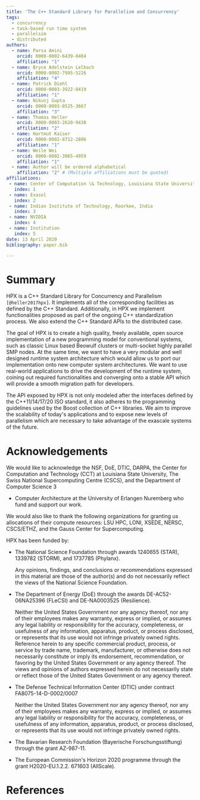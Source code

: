 ```yaml
---
title: 'The C++ Standard Library for Parallelism and Concurrency'
tags:
  - concurrency
  - task-based run time system
  - parallelsim
  - distributed  
authors:
  - name: Parsa Amini
    orcid: 0000-0002-6439-8404
    affiliation: "1"
  - name: Bryce Adelstein Lelbach
    orcid: 0000-0002-7995-5226
    affiliation: "4"
  - name: Patrick Diehl
    orcid: 0000-0003-3922-8419
    affiliation: "1"
  - name: Nikunj Gupta
    orcid: 0000-0003-0525-3667
    affiliation: "3"
  - name: Thomas Heller
    orcid: 0000-0003-2620-9438
    affiliation: "2"
  - name: Hartmut Kaiser
    orcid: 0000-0002-8712-2806
    affiliation: "1"
  - name: Weile Wei
    orcid: 0000-0002-3065-4959
    affiliation: "1"
  - name: Author will be ordered alphabetical 
    affiliation: "2" # (Multiple affiliations must be quoted)
affiliations:
 - name: Center of Computation \& Technology, Louisiana State University 
   index: 1
 - name: Exasol
   index: 2
 - name: Indian Institute of Technology, Roorkee, India
   index: 3
 - name: NVIDIA
   index: 4
 - name: Institution
   index: 5
date: 13 April 2020
bibliography: paper.bib

---
```


# Summary

HPX is a C++ Standard Library for Concurrency and Parallelism `[@heller2017hpx]`. It implements all of the corresponding facilities as defined by the C++ Standard. Additionally, in HPX we implement functionalities proposed as part of the ongoing C++ standardization process. We also extend the C++ Standard APIs to the distributed case.

The goal of HPX is to create a high quality, freely available, open source implementation of a new programming model for conventional systems, such as classic Linux based Beowulf clusters or multi-socket highly parallel SMP nodes. At the same time, we want to have a very modular and well designed runtime system architecture which would allow us to port our implementation onto new computer system architectures. We want to use real-world applications to drive the development of the runtime system, coining out required functionalities and converging onto a stable API which will provide a smooth migration path for developers.

The API exposed by HPX is not only modeled after the interfaces defined by the C++11/14/17/20 ISO standard, it also adheres to the programming guidelines used by the Boost collection of C++ libraries. We aim to improve the scalability of today's applications and to expose new levels of parallelism which are necessary to take advantage of the exascale systems of the future.


# Acknowledgements

We would like to acknowledge the NSF, DoE, DTIC, DARPA, the Center for
Computation and Technology (CCT) at Louisiana State University, The Swiss 
National Supercomputing Centre (CSCS), and the Department of Computer Science 3 
- Computer Architecture at the University of Erlangen Nuremberg who fund and 
support our work.

We would also like to thank the following organizations for granting us
allocations of their compute resources: LSU HPC, LONI, XSEDE, NERSC, CSCS/ETHZ,
and the Gauss Center for Supercomputing.

HPX has been funded by:

- The National Science Foundation through awards 1240655 (STAR), 1339782
  (STORM), and 1737785 (Phylanx).

  Any opinions, findings, and conclusions or recommendations expressed in this
  material are those of the author(s) and do not necessarily reflect the views
  of the National Science Foundation.

- The Department of Energy (DoE) through the awards DE-AC52-06NA25396 (FLeCSI)
  and DE-NA0003525 (Resilience).

  Neither the United States Government nor any agency thereof, nor any of their
  employees makes any warranty, express or implied, or assumes any legal
  liability or responsibility for the accuracy, completeness, or usefulness of
  any information, apparatus, product, or process disclosed, or represents that
  its use would not infringe privately owned rights. Reference herein to any
  specific commercial product, process, or service by trade name, trademark,
  manufacturer, or otherwise does not necessarily constitute or imply its
  endorsement, recommendation, or favoring by the United States Government or
  any agency thereof. The views and opinions of authors expressed herein do not
  necessarily state or reflect those of the United States Government or any
  agency thereof.

- The Defense Technical Information Center (DTIC) under contract
  FA8075-14-D-0002/0007

  Neither the United States Government nor any agency thereof, nor any of their
  employees makes any warranty, express or implied, or assumes any legal
  liability or responsibility for the accuracy, completeness, or usefulness of
  any information, apparatus, product, or process disclosed, or represents that
  its use would not infringe privately owned rights.

- The Bavarian Research Foundation (Bayerische Forschungsstiftung) through the
  grant AZ-987-11.

- The European Commission's Horizon 2020 programme through the grant
  H2020-EU.1.2.2. 671603 (AllScale).

# References
